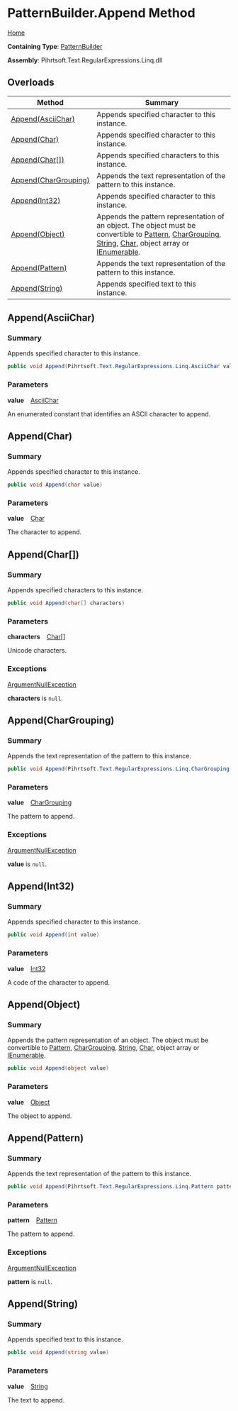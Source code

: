 # PatternBuilder\.Append Method

[Home](../../../../../../README.md)

**Containing Type**: [PatternBuilder](../README.md)

**Assembly**: Pihrtsoft\.Text\.RegularExpressions\.Linq\.dll

## Overloads

| Method | Summary |
| ------ | ------- |
| [Append(AsciiChar)](#Pihrtsoft_Text_RegularExpressions_Linq_PatternBuilder_Append_Pihrtsoft_Text_RegularExpressions_Linq_AsciiChar_) | Appends specified character to this instance\. |
| [Append(Char)](#Pihrtsoft_Text_RegularExpressions_Linq_PatternBuilder_Append_System_Char_) | Appends specified character to this instance\. |
| [Append(Char\[\])](#Pihrtsoft_Text_RegularExpressions_Linq_PatternBuilder_Append_System_Char___) | Appends specified characters to this instance\. |
| [Append(CharGrouping)](#Pihrtsoft_Text_RegularExpressions_Linq_PatternBuilder_Append_Pihrtsoft_Text_RegularExpressions_Linq_CharGrouping_) | Appends the text representation of the pattern to this instance\. |
| [Append(Int32)](#Pihrtsoft_Text_RegularExpressions_Linq_PatternBuilder_Append_System_Int32_) | Appends specified character to this instance\. |
| [Append(Object)](#Pihrtsoft_Text_RegularExpressions_Linq_PatternBuilder_Append_System_Object_) | Appends the pattern representation of an object\. The object must be convertible to [Pattern](../../Pattern/README.md), [CharGrouping](../../CharGrouping/README.md), [String](https://docs.microsoft.com/en-us/dotnet/api/system.string), [Char](https://docs.microsoft.com/en-us/dotnet/api/system.char), object array or [IEnumerable](https://docs.microsoft.com/en-us/dotnet/api/system.collections.ienumerable)\. |
| [Append(Pattern)](#Pihrtsoft_Text_RegularExpressions_Linq_PatternBuilder_Append_Pihrtsoft_Text_RegularExpressions_Linq_Pattern_) | Appends the text representation of the pattern to this instance\. |
| [Append(String)](#Pihrtsoft_Text_RegularExpressions_Linq_PatternBuilder_Append_System_String_) | Appends specified text to this instance\. |

## Append\(AsciiChar\) <a name="Pihrtsoft_Text_RegularExpressions_Linq_PatternBuilder_Append_Pihrtsoft_Text_RegularExpressions_Linq_AsciiChar_"></a>

### Summary

Appends specified character to this instance\.

```csharp
public void Append(Pihrtsoft.Text.RegularExpressions.Linq.AsciiChar value)
```

### Parameters

**value** &ensp; [AsciiChar](../../AsciiChar/README.md)

An enumerated constant that identifies an ASCII character to append\.

## Append\(Char\) <a name="Pihrtsoft_Text_RegularExpressions_Linq_PatternBuilder_Append_System_Char_"></a>

### Summary

Appends specified character to this instance\.

```csharp
public void Append(char value)
```

### Parameters

**value** &ensp; [Char](https://docs.microsoft.com/en-us/dotnet/api/system.char)

The character to append\.

## Append\(Char\[\]\) <a name="Pihrtsoft_Text_RegularExpressions_Linq_PatternBuilder_Append_System_Char___"></a>

### Summary

Appends specified characters to this instance\.

```csharp
public void Append(char[] characters)
```

### Parameters

**characters** &ensp; [Char](https://docs.microsoft.com/en-us/dotnet/api/system.char)\[\]

Unicode characters\.

### Exceptions

[ArgumentNullException](https://docs.microsoft.com/en-us/dotnet/api/system.argumentnullexception)

**characters** is `null`\.

## Append\(CharGrouping\) <a name="Pihrtsoft_Text_RegularExpressions_Linq_PatternBuilder_Append_Pihrtsoft_Text_RegularExpressions_Linq_CharGrouping_"></a>

### Summary

Appends the text representation of the pattern to this instance\.

```csharp
public void Append(Pihrtsoft.Text.RegularExpressions.Linq.CharGrouping value)
```

### Parameters

**value** &ensp; [CharGrouping](../../CharGrouping/README.md)

The pattern to append\.

### Exceptions

[ArgumentNullException](https://docs.microsoft.com/en-us/dotnet/api/system.argumentnullexception)

**value** is `null`\.

## Append\(Int32\) <a name="Pihrtsoft_Text_RegularExpressions_Linq_PatternBuilder_Append_System_Int32_"></a>

### Summary

Appends specified character to this instance\.

```csharp
public void Append(int value)
```

### Parameters

**value** &ensp; [Int32](https://docs.microsoft.com/en-us/dotnet/api/system.int32)

A code of the character to append\.

## Append\(Object\) <a name="Pihrtsoft_Text_RegularExpressions_Linq_PatternBuilder_Append_System_Object_"></a>

### Summary

Appends the pattern representation of an object\. The object must be convertible to [Pattern](../../Pattern/README.md), [CharGrouping](../../CharGrouping/README.md), [String](https://docs.microsoft.com/en-us/dotnet/api/system.string), [Char](https://docs.microsoft.com/en-us/dotnet/api/system.char), object array or [IEnumerable](https://docs.microsoft.com/en-us/dotnet/api/system.collections.ienumerable)\.

```csharp
public void Append(object value)
```

### Parameters

**value** &ensp; [Object](https://docs.microsoft.com/en-us/dotnet/api/system.object)

The object to append\.

## Append\(Pattern\) <a name="Pihrtsoft_Text_RegularExpressions_Linq_PatternBuilder_Append_Pihrtsoft_Text_RegularExpressions_Linq_Pattern_"></a>

### Summary

Appends the text representation of the pattern to this instance\.

```csharp
public void Append(Pihrtsoft.Text.RegularExpressions.Linq.Pattern pattern)
```

### Parameters

**pattern** &ensp; [Pattern](../../Pattern/README.md)

The pattern to append\.

### Exceptions

[ArgumentNullException](https://docs.microsoft.com/en-us/dotnet/api/system.argumentnullexception)

**pattern** is `null`\.

## Append\(String\) <a name="Pihrtsoft_Text_RegularExpressions_Linq_PatternBuilder_Append_System_String_"></a>

### Summary

Appends specified text to this instance\.

```csharp
public void Append(string value)
```

### Parameters

**value** &ensp; [String](https://docs.microsoft.com/en-us/dotnet/api/system.string)

The text to append\.